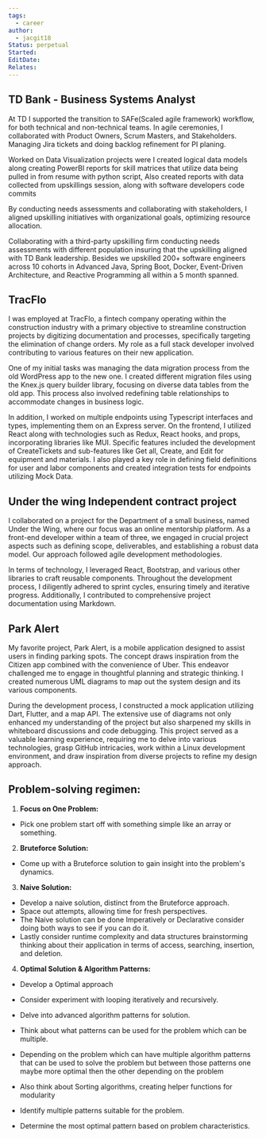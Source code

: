 ```yaml
---
tags:
  - career
author:
  - jacgit18
Status: perpetual
Started: 
EditDate: 
Relates:
---
```

## TD Bank - Business Systems Analyst 

At TD I supported the transition to SAFe(Scaled agile framework) workflow, for both technical and non-technical teams. In agile ceremonies, I collaborated with Product Owners, Scrum Masters, and Stakeholders. Managing Jira tickets and doing backlog refinement for PI planing.

Worked on Data Visualization projects were I created logical data models along creating PowerBI reports for skill matrices that utilize data being pulled in from resume with python script, Also created reports with data collected from upskillings session, along with software developers code commits  

By conducting needs assessments and collaborating with stakeholders, I aligned upskilling initiatives with organizational goals, optimizing resource allocation.

Collaborating with a third-party upskilling firm conducting needs assessments with different population insuring that the upskilling aligned with TD Bank leadership. Besides we upskilled 200+ software engineers across 10 cohorts in Advanced Java, Spring Boot, Docker, Event-Driven Architecture, and Reactive Programming all within a 5 month spanned.

## TracFlo  

I was employed at TracFlo, a fintech company operating within the construction industry with a primary objective to streamline construction projects by digitizing documentation and processes, specifically targeting the elimination of change orders. My role as a full stack developer involved contributing to various features on their new application.

One of my initial tasks was managing the data migration process from the old WordPress app to the new one. I created different migration files using the Knex.js query builder library, focusing on diverse data tables from the old app. This process also involved redefining table relationships to accommodate changes in business logic.

In addition, I worked on multiple endpoints using Typescript interfaces and types, implementing them on an Express server. On the frontend, I utilized React along with technologies such as Redux, React hooks, and props, incorporating libraries like MUI. Specific features included the development of CreateTickets and sub-features like Get all, Create, and Edit for equipment and materials. I also played a key role in defining field definitions for user and labor components and created integration tests for endpoints utilizing Mock Data.

## Under the wing Independent contract project 

I collaborated on a project for the Department of a small business, named Under the Wing, where our focus was an online mentorship platform. As a front-end developer within a team of three, we engaged in crucial project aspects such as defining scope, deliverables, and establishing a robust data model. Our approach followed agile development methodologies.

In terms of technology, I leveraged React, Bootstrap, and various other libraries to craft reusable components. Throughout the development process, I diligently adhered to sprint cycles, ensuring timely and iterative progress. Additionally, I contributed to comprehensive project documentation using Markdown.


## Park Alert 

My favorite project, Park Alert, is a mobile application designed to assist users in finding parking spots. The concept draws inspiration from the Citizen app combined with the convenience of Uber. This endeavor challenged me to engage in thoughtful planning and strategic thinking. I created numerous UML diagrams to map out the system design and its various components.

During the development process, I constructed a mock application utilizing Dart, Flutter, and a map API. The extensive use of diagrams not only enhanced my understanding of the project but also sharpened my skills in whiteboard discussions and code debugging. This project served as a valuable learning experience, requiring me to delve into various technologies, grasp GitHub intricacies, work within a Linux development environment, and draw inspiration from diverse projects to refine my design approach.




## Problem-solving regimen:
  
1. **Focus on One Problem:**  
- Pick one problem start off with something simple like an array or something.
  
2. **Bruteforce Solution:**  
- Come up with a Bruteforce solution to gain insight into the problem's dynamics.  
  
3. **Naive Solution:**  
- Develop a naive solution, distinct from the Bruteforce approach.  
- Space out attempts, allowing time for fresh perspectives.
- The Naive solution can be done Imperatively or Declarative consider doing both ways to see if you can do it.
- Lastly consider runtime complexity and data structures brainstorming thinking about their application in terms of access, searching, insertion, and deletion.  

  
4. **Optimal Solution & Algorithm Patterns:**  
- Develop a Optimal approach
- Consider experiment with looping iteratively and recursively.  
- Delve into advanced algorithm patterns for solution. 
- Think about what patterns can be used for the problem which can be multiple.
- Depending on the problem which can have multiple algorithm patterns that can be used to solve the problem but between those patterns one maybe more optimal then the other depending on the problem
- Also think about Sorting algorithms, creating helper functions for modularity 

- Identify multiple patterns suitable for the problem.  
- Determine the most optimal pattern based on problem characteristics.
